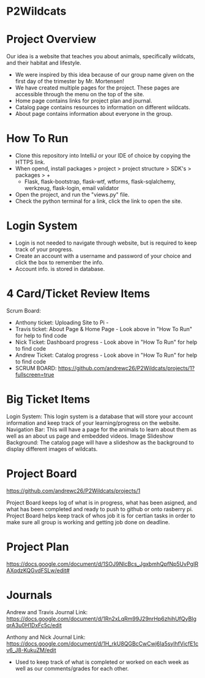 # P2Wildcats

# Project Overview
 Our idea is a website that teaches you about animals, specifically wildcats, and their habitat and lifestyle. 
- We were inspired by this idea because of our group name given on the first day of the trimester by Mr. Mortensen!
- We have created multiple pages for the project. These pages are accessible through the menu on the top of the site.
- Home page contains links for project plan and journal.
- Catalog page contains resources to information on different wildcats.
- About page contains information about everyone in the group.

# How To Run 
- Clone this repository into IntelliJ or your IDE of choice by copying the HTTPS link.
- When opend, install packages > project > project structure > SDK's > packages > +
    - Flask, flask-bootstrap, flask-wtf, wtforms, flask-sqlalchemy, werkzeug, flask-login, email validator
- Open the project, and run the "views.py" file.
- Check the python terminal for a link, click the link to open the site.

# Login System
- Login is not needed to navigate through website, but is required to keep track of your progress.
- Create an account with a username and password of your choice and click the box to remember the info. 
- Account info. is stored in database.

# 4 Card/Ticket Review Items
Scrum Board:
- Anthony ticket: Uploading Site to Pi - 
- Travis ticket: About Page & Home Page - Look above in "How To Run" for help to find code
- Nick Ticket: Dashboard progress - Look above in "How To Run" for help to find code
- Andrew Ticket: Catalog progress - Look above in "How To Run" for help to find code
- SCRUM BOARD:
https://github.com/andrewc26/P2Wildcats/projects/1?fullscreen=true

# Big Ticket Items 
Login System: This login system is a database that will store your account information and keep track of your learning/progress on the website.
Navigation Bar: This will have a page for the animals to learn about them as well as an about us page and embedded videos.
Image Slideshow Background: The catalog page will have a slideshow as the background to display different images of wildcats.

# Project Board
https://github.com/andrewc26/P2Wildcats/projects/1

Project Board keeps log of what is in progress, what has been asigned, and what has been completed and ready to push to github or onto rasberry pi.
Project Board helps keep track of whos job it is for certian tasks in order to make sure all group is working and getting job done on deadline.

# Project Plan
https://docs.google.com/document/d/1SOJ9NIcBcs_JgxbmhQpfNp5UvPgIRAXqdzKQGvdFSLw/edit#

# Journals 
Andrew and Travis Journal Link:
https://docs.google.com/document/d/1Rn2xLqRm99J29nrHp6zhihUfQyBIgqrA3u0H1DxFc5c/edit

Anthony and Nick Journal Link:
https://docs.google.com/document/d/1H_rkU8QGBcCwCwj6Ia5sylhfVicfE1cv6_J8-KukuZM/edit

- Used to keep track of what is completed or worked on each week as well as our comments/grades for each other.




